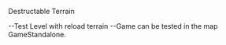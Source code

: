 Destructable Terrain

--Test Level with reload terrain
--Game can be tested in the map GameStandalone.
